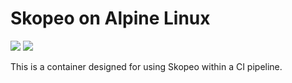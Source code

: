 # Skopeo on Alpine Linux
[![](https://images.microbadger.com/badges/image/bdwyertech/skopeo.svg)](https://microbadger.com/images/bdwyertech/skopeo)
[![](https://images.microbadger.com/badges/version/bdwyertech/skopeo.svg)](https://microbadger.com/images/bdwyertech/skopeo)

This is a container designed for using Skopeo within a CI pipeline.


